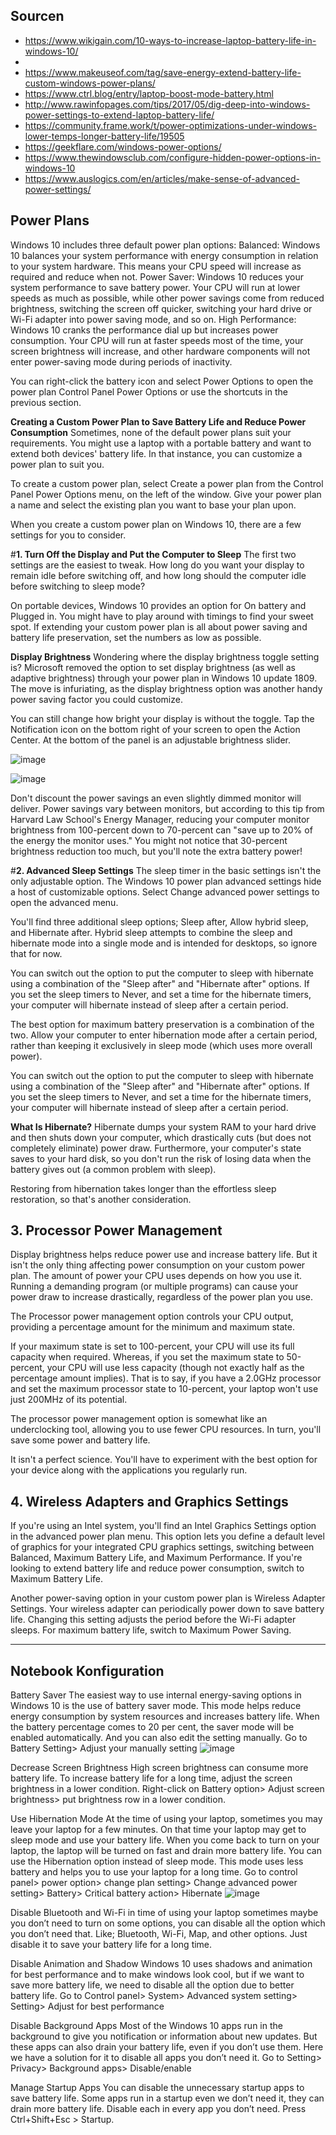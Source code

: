 ## **Sourcen**
- https://www.wikigain.com/10-ways-to-increase-laptop-battery-life-in-windows-10/
- 
- https://www.makeuseof.com/tag/save-energy-extend-battery-life-custom-windows-power-plans/
- https://www.ctrl.blog/entry/laptop-boost-mode-battery.html
- http://www.rawinfopages.com/tips/2017/05/dig-deep-into-windows-power-settings-to-extend-laptop-battery-life/
- https://community.frame.work/t/power-optimizations-under-windows-lower-temps-longer-battery-life/19505
- https://geekflare.com/windows-power-options/
- https://www.thewindowsclub.com/configure-hidden-power-options-in-windows-10
- https://www.auslogics.com/en/articles/make-sense-of-advanced-power-settings/


## **Power Plans**

Windows 10 includes three default power plan options:
Balanced: Windows 10 balances your system performance with energy consumption in relation to your system hardware. This means your CPU speed will increase as required and reduce when not.
Power Saver: Windows 10 reduces your system performance to save battery power. Your CPU will run at lower speeds as much as possible, while other power savings come from reduced brightness, switching the screen off quicker, switching your hard drive or Wi-Fi adapter into power saving mode, and so on.
High Performance: Windows 10 cranks the performance dial up but increases power consumption. Your CPU will run at faster speeds most of the time, your screen brightness will increase, and other hardware components will not enter power-saving mode during periods of inactivity.

You can right-click the battery icon and select Power Options to open the power plan Control Panel Power Options or use the shortcuts in the previous section.

**Creating a Custom Power Plan to Save Battery Life and Reduce Power Consumption**
Sometimes, none of the default power plans suit your requirements. You might use a laptop with a portable battery and want to extend both devices' battery life. In that instance, you can customize a power plan to suit you.

To create a custom power plan, select Create a power plan from the Control Panel Power Options menu, on the left of the window. Give your power plan a name and select the existing plan you want to base your plan upon.

When you create a custom power plan on Windows 10, there are a few settings for you to consider.

#**1. Turn Off the Display and Put the Computer to Sleep**
The first two settings are the easiest to tweak. How long do you want your display to remain idle before switching off, and how long should the computer idle before switching to sleep mode?

On portable devices, Windows 10 provides an option for On battery and Plugged in. You might have to play around with timings to find your sweet spot. If extending your custom power plan is all about power saving and battery life preservation, set the numbers as low as possible.

**Display Brightness**
Wondering where the display brightness toggle setting is? Microsoft removed the option to set display brightness (as well as adaptive brightness) through your power plan in Windows 10 update 1809. The move is infuriating, as the display brightness option was another handy power saving factor you could customize.

You can still change how bright your display is without the toggle. Tap the Notification icon on the bottom right of your screen to open the Action Center. At the bottom of the panel is an adjustable brightness slider.

![image](https://user-images.githubusercontent.com/49591978/211345346-ffeb8448-1996-4a27-bdc7-4fd41abd123e.png)

![image](https://user-images.githubusercontent.com/49591978/211343312-6dba2085-ee00-4fb6-ab65-fc6eaccc2405.png)

Don't discount the power savings an even slightly dimmed monitor will deliver. Power savings vary between monitors, but according to this tip from Harvard Law School's Energy Manager, reducing your computer monitor brightness from 100-percent down to 70-percent can "save up to 20% of the energy the monitor uses." You might not notice that 30-percent brightness reduction too much, but you'll note the extra battery power!

#**2. Advanced Sleep Settings**
The sleep timer in the basic settings isn't the only adjustable option. The Windows 10 power plan advanced settings hide a host of customizable options. Select Change advanced power settings to open the advanced menu.

You'll find three additional sleep options; Sleep after, Allow hybrid sleep, and Hibernate after. Hybrid sleep attempts to combine the sleep and hibernate mode into a single mode and is intended for desktops, so ignore that for now.

You can switch out the option to put the computer to sleep with hibernate using a combination of the "Sleep after" and "Hibernate after" options. If you set the sleep timers to Never, and set a time for the hibernate timers, your computer will hibernate instead of sleep after a certain period.

The best option for maximum battery preservation is a combination of the two. Allow your computer to enter hibernation mode after a certain period, rather than keeping it exclusively in sleep mode (which uses more overall power).

You can switch out the option to put the computer to sleep with hibernate using a combination of the "Sleep after" and "Hibernate after" options. If you set the sleep timers to Never, and set a time for the hibernate timers, your computer will hibernate instead of sleep after a certain period.

**What Is Hibernate?**
Hibernate dumps your system RAM to your hard drive and then shuts down your computer, which drastically cuts (but does not completely eliminate) power draw. Furthermore, your computer's state saves to your hard disk, so you don't run the risk of losing data when the battery gives out (a common problem with sleep).

Restoring from hibernation takes longer than the effortless sleep restoration, so that's another consideration.

## **3. Processor Power Management**
Display brightness helps reduce power use and increase battery life. But it isn't the only thing affecting power consumption on your custom power plan. The amount of power your CPU uses depends on how you use it. Running a demanding program (or multiple programs) can cause your power draw to increase drastically, regardless of the power plan you use.

The Processor power management option controls your CPU output, providing a percentage amount for the minimum and maximum state.

If your maximum state is set to 100-percent, your CPU will use its full capacity when required. Whereas, if you set the maximum state to 50-percent, your CPU will use less capacity (though not exactly half as the percentage amount implies). That is to say, if you have a 2.0GHz processor and set the maximum processor state to 10-percent, your laptop won't use just 200MHz of its potential.

The processor power management option is somewhat like an underclocking tool, allowing you to use fewer CPU resources. In turn, you'll save some power and battery life.

It isn't a perfect science. You'll have to experiment with the best option for your device along with the applications you regularly run.


## **4. Wireless Adapters and Graphics Settings**
If you're using an Intel system, you'll find an Intel Graphics Settings option in the advanced power plan menu. This option lets you define a default level of graphics for your integrated CPU graphics settings, switching between Balanced, Maximum Battery Life, and Maximum Performance. If you're looking to extend battery life and reduce power consumption, switch to Maximum Battery Life.

Another power-saving option in your custom power plan is Wireless Adapter Settings. Your wireless adapter can periodically power down to save battery life. Changing this setting adjusts the period before the Wi-Fi adapter sleeps. For maximum battery life, switch to Maximum Power Saving.

---------------------------------------------------------------------------------------------------------------------------

## **Notebook Konfiguration**

Battery Saver
The easiest way to use internal energy-saving options in Windows 10 is the use of battery saver mode. This mode helps reduce energy consumption by system resources and increases battery life. When the battery percentage comes to 20 per cent, the saver mode will be enabled automatically. And you can also edit the setting manually. Go to Battery Setting> Adjust your manually setting 
![image](https://user-images.githubusercontent.com/49591978/211339995-3342fa57-29ad-495b-8bef-4879c4dccbb9.png)

Decrease Screen Brightness
High screen brightness can consume more battery life. To increase battery life for a long time, adjust the screen brightness in a lower condition. Right-click on Battery option> Adjust screen brightness> put brightness row in a lower condition.

Use Hibernation Mode
At the time of using your laptop, sometimes you may leave your laptop for a few minutes. On that time your laptop may get to sleep mode and use your battery life. When you come back to turn on your laptop, the laptop will be turned on fast and drain more battery life. You can use the Hibernation option instead of sleep mode. This mode uses less battery and helps you to use your laptop for a long time. Go to control panel> power option> change plan setting> Change advanced power setting> Battery> Critical battery action> Hibernate
![image](https://user-images.githubusercontent.com/49591978/211340258-0d226bc5-f44c-48e5-9ff9-5f08587753b7.png)

Disable Bluetooth and Wi-Fi
in time of using your laptop sometimes maybe you don’t need to turn on some options, you can disable all the option which you don’t need that. Like; Bluetooth, Wi-Fi, Map, and other options. Just disable it to save your battery life for a long time.

Disable Animation and Shadow
Windows 10 uses shadows and animation for best performance and to make windows look cool, but if we want to save more battery life, we need to disable all the option due to better battery life. Go to Control panel> System> Advanced system setting> Setting> Adjust for best performance 

Disable Background Apps
Most of the Windows 10 apps run in the background to give you notification or information about new updates. But these apps can also drain your battery life, even if you don’t use them. Here we have a solution for it to disable all apps you don’t need it. Go to Setting> Privacy> Background apps> Disable/enable

Manage Startup Apps
You can disable the unnecessary startup apps to save battery life. Some apps run in a startup even we don’t need it, they can drain more battery life. Disable each in every app you don’t need. Press Ctrl+Shift+Esc > Startup.

